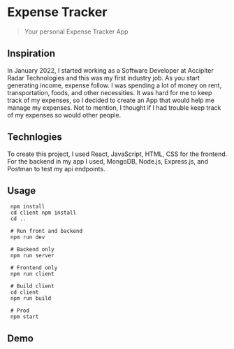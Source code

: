 # Expense Tracker

> Your personal Expense Tracker App

## Inspiration
In January 2022, I started working as a Software Developer at Accipiter Radar Technologies and this was my first industry job. As you start generating income, expense follow. I was spending a lot of money on  rent, transportation, foods, and other necessities. It was hard for me to keep track of my expenses, so I decided to create an App that would help me manage my expenses. Not to mention, I thought if I had trouble keep track of my expenses so would other people.

## Technlogies
To create this project, I used React, JavaScript, HTML, CSS for the frontend. For the backend in my app I used, MongoDB, Node.js, Express.js, and Postman to test my api endpoints. 

## Usage

```
 npm install
 cd client npm install
 cd ..
 
 # Run front and backend
 npm run dev
 
 # Backend only
 npm run server
 
 # Frontend only
 npm run client
 
 # Build client
 cd client
 npm run build
 
 # Prod
 npm start
```

## Demo

